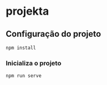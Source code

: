 # projekta

## Configuração do projeto
```
npm install
```

### Inicializa o projeto
```
npm run serve
```
